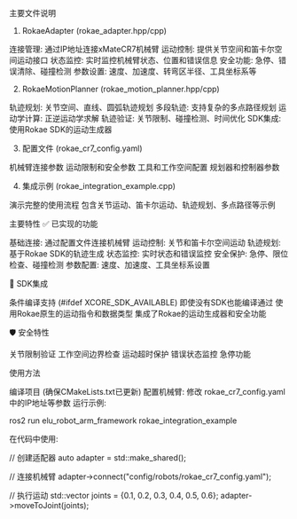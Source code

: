 主要文件说明
1. RokaeAdapter (rokae_adapter.hpp/cpp)

连接管理: 通过IP地址连接xMateCR7机械臂
运动控制: 提供关节空间和笛卡尔空间运动接口
状态监控: 实时监控机械臂状态、位置和错误信息
安全功能: 急停、错误清除、碰撞检测
参数设置: 速度、加速度、转弯区半径、工具坐标系等

2. RokaeMotionPlanner (rokae_motion_planner.hpp/cpp)

轨迹规划: 关节空间、直线、圆弧轨迹规划
多段轨迹: 支持复杂的多点路径规划
运动学计算: 正逆运动学求解
轨迹验证: 关节限制、碰撞检测、时间优化
SDK集成: 使用Rokae SDK的运动生成器

3. 配置文件 (rokae_cr7_config.yaml)

机械臂连接参数
运动限制和安全参数
工具和工作空间配置
规划器和控制器参数

4. 集成示例 (rokae_integration_example.cpp)

演示完整的使用流程
包含关节运动、笛卡尔运动、轨迹规划、多点路径等示例

主要特性
✅ 已实现的功能

基础连接: 通过配置文件连接机械臂
运动控制: 关节和笛卡尔空间运动
轨迹规划: 基于Rokae SDK的轨迹生成
状态监控: 实时状态和错误监控
安全保护: 急停、限位检查、碰撞检测
参数配置: 速度、加速度、工具坐标系设置

🔧 SDK集成

条件编译支持 (#ifdef XCORE_SDK_AVAILABLE)
即使没有SDK也能编译通过
使用Rokae原生的运动指令和数据类型
集成了Rokae的运动生成器和安全功能

🛡️ 安全特性

关节限制验证
工作空间边界检查
运动超时保护
错误状态监控
急停功能

使用方法

编译项目 (确保CMakeLists.txt已更新)
配置机械臂: 修改 rokae_cr7_config.yaml 中的IP地址等参数
运行示例:

ros2 run elu_robot_arm_framework rokae_integration_example

在代码中使用:

// 创建适配器
auto adapter = std::make_shared<RokaeAdapter>();

// 连接机械臂
adapter->connect("config/robots/rokae_cr7_config.yaml");

// 执行运动
std::vector<double> joints = {0.1, 0.2, 0.3, 0.4, 0.5, 0.6};
adapter->moveToJoint(joints);